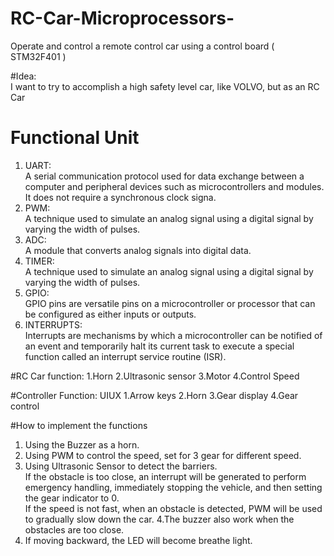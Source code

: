 # RC-Car-Microprocessors-
Operate and control a remote control car using a control board ( STM32F401 )

#Idea:
<br>I want to try to accomplish a high safety level car, like VOLVO, but as an RC Car

# Functional Unit
1. UART:
   <br>A serial communication protocol used for data exchange between a computer and peripheral devices such as microcontrollers and modules. It does not require a synchronous clock signa.
2. PWM:
   <br>A technique used to simulate an analog signal using a digital signal by varying the width of pulses.
3. ADC:
   <br>A module that converts analog signals into digital data.
4. TIMER:
   <br>A technique used to simulate an analog signal using a digital signal by varying the width of pulses.
5. GPIO:
   <br>GPIO pins are versatile pins on a microcontroller or processor that can be configured as either inputs or outputs.
6. INTERRUPTS:
   <br>Interrupts are mechanisms by which a microcontroller can be notified of an event and temporarily halt its current task to execute a special function called an interrupt service routine (ISR).
   
#RC Car function:
1.Horn
2.Ultrasonic sensor
3.Motor
4.Control Speed

#Controller Function:
UIUX
1.Arrow keys
2.Horn
3.Gear display
4.Gear control

#How to implement the functions
1. Using the Buzzer as a horn.
2. Using PWM to control the speed, set for 3 gear for different speed.
3. Using Ultrasonic Sensor to detect the barriers.
   <br>If the obstacle is too close, an interrupt will be generated to perform emergency handling, immediately stopping the vehicle,    and then setting the gear indicator to 0.
   <br>If the speed is not fast, when an obstacle is detected, PWM will be used to gradually slow down the car.
4.The buzzer also work when the obstacles are too close.
5. If moving backward, the LED will become breathe light.
